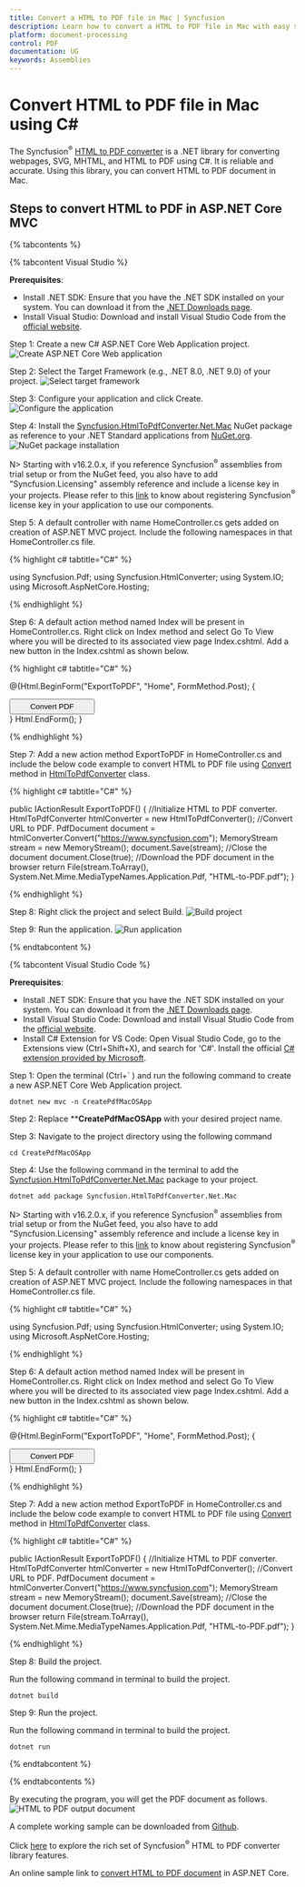 ```yaml
---
title: Convert a HTML to PDF file in Mac | Syncfusion
description: Learn how to convert a HTML to PDF file in Mac with easy steps using Syncfusion .NET HTML converter library.
platform: document-processing
control: PDF
documentation: UG
keywords: Assemblies
---
```


# Convert HTML to PDF file in Mac using C#

The Syncfusion<sup>&reg;</sup> [HTML to PDF converter](https://www.syncfusion.com/pdf-framework/net/html-to-pdf) is a .NET library for converting webpages, SVG, MHTML, and HTML to PDF using C#. It is reliable and accurate. Using this library, you can convert HTML to PDF document in Mac.

## Steps to convert HTML to PDF in ASP.NET Core MVC

{% tabcontents %}

{% tabcontent Visual Studio %}

**Prerequisites**:

* Install .NET SDK: Ensure that you have the .NET SDK installed on your system. You can download it from the [.NET Downloads page](https://dotnet.microsoft.com/en-us/download).
* Install Visual Studio: Download and install Visual Studio Code from the [official website](https://code.visualstudio.com/download).

Step 1: Create a new C# ASP.NET Core Web Application project.
![Create ASP.NET Core Web application](htmlconversion_images/mac_step1.png)  

Step 2: Select the Target Framework (e.g., .NET 8.0, .NET 9.0) of your project.
![Select target framework](htmlconversion_images/mac_step2.png)  

Step 3: Configure your application and click Create.
![Configure the application](htmlconversion_images/mac_step3.png)

Step 4: Install the [Syncfusion.HtmlToPdfConverter.Net.Mac](https://www.nuget.org/packages/Syncfusion.HtmlToPdfConverter.Net.Mac) NuGet package as reference to your .NET Standard applications from [NuGet.org](https://www.nuget.org/).
![NuGet package installation](htmlconversion_images/mac_step4.png)

N> Starting with v16.2.0.x, if you reference Syncfusion<sup>&reg;</sup> assemblies from trial setup or from the NuGet feed, you also have to add "Syncfusion.Licensing" assembly reference and include a license key in your projects. Please refer to this [link](https://help.syncfusion.com/common/essential-studio/licensing/overview) to know about registering Syncfusion<sup>&reg;</sup> license key in your application to use our components.

Step 5: A default controller with name HomeController.cs gets added on creation of ASP.NET MVC project. Include the following namespaces in that HomeController.cs file.

{% highlight c# tabtitle="C#" %}

using Syncfusion.Pdf;
using Syncfusion.HtmlConverter;
using System.IO;
using Microsoft.AspNetCore.Hosting;

{% endhighlight %}

Step 6: A default action method named Index will be present in HomeController.cs. Right click on Index method and select Go To View where you will be directed to its associated view page Index.cshtml. Add a new button in the Index.cshtml as shown below.

{% highlight c# tabtitle="C#" %}

@{Html.BeginForm("ExportToPDF", "Home", FormMethod.Post);
    {
        <div>
            <input type="submit" value="Convert PDF" style="width:150px;height:27px" />
        </div>
     }
        Html.EndForm();
 }

{% endhighlight %}

Step 7: Add a new action method ExportToPDF in HomeController.cs and include the below code example to convert HTML to PDF file using [Convert](https://help.syncfusion.com/cr/document-processing/Syncfusion.HtmlConverter.HtmlToPdfConverter.html#Syncfusion_HtmlConverter_HtmlToPdfConverter_Convert_System_String_) method in [HtmlToPdfConverter](https://help.syncfusion.com/cr/document-processing/Syncfusion.HtmlConverter.HtmlToPdfConverter.html) class.

{% highlight c# tabtitle="C#" %}

public IActionResult ExportToPDF()
{
    //Initialize HTML to PDF converter.
    HtmlToPdfConverter htmlConverter = new HtmlToPdfConverter();
    //Convert URL to PDF.
    PdfDocument document = htmlConverter.Convert("https://www.syncfusion.com");
    MemoryStream stream = new MemoryStream();
    document.Save(stream);
    //Close the document
    document.Close(true); 
    //Download the PDF document in the browser
    return File(stream.ToArray(), System.Net.Mime.MediaTypeNames.Application.Pdf, "HTML-to-PDF.pdf");
}

{% endhighlight %}

Step 8: Right click the project and select Build.
![Build project](htmlconversion_images/mac_step5.png)

Step 9: Run the application.
![Run application](htmlconversion_images/mac_step6.png)

{% endtabcontent %}

{% tabcontent Visual Studio Code %}

**Prerequisites**:

* Install .NET SDK: Ensure that you have the .NET SDK installed on your system. You can download it from the [.NET Downloads page](https://dotnet.microsoft.com/en-us/download).
* Install Visual Studio Code: Download and install Visual Studio Code from the [official website](https://code.visualstudio.com/download).
* Install C# Extension for VS Code: Open Visual Studio Code, go to the Extensions view (Ctrl+Shift+X), and search for 'C#'. Install the official [C# extension provided by Microsoft](https://marketplace.visualstudio.com/items?itemName=ms-dotnettools.csharp).

Step 1: Open the terminal (Ctrl+` ) and run the following command to create a new ASP.NET Core Web Application project.

```
dotnet new mvc -n CreatePdfMacOSApp
```
Step 2: Replace ****CreatePdfMacOSApp** with your desired project name.

Step 3: Navigate to the project directory using the following command

```
cd CreatePdfMacOSApp
```
Step 4: Use the following command in the terminal to add the [Syncfusion.HtmlToPdfConverter.Net.Mac](https://www.nuget.org/packages/Syncfusion.HtmlToPdfConverter.Net.Mac) package to your project.

```
dotnet add package Syncfusion.HtmlToPdfConverter.Net.Mac
```
N> Starting with v16.2.0.x, if you reference Syncfusion<sup>&reg;</sup> assemblies from trial setup or from the NuGet feed, you also have to add "Syncfusion.Licensing" assembly reference and include a license key in your projects. Please refer to this [link](https://help.syncfusion.com/common/essential-studio/licensing/overview) to know about registering Syncfusion<sup>&reg;</sup> license key in your application to use our components.

Step 5: A default controller with name HomeController.cs gets added on creation of ASP.NET MVC project. Include the following namespaces in that HomeController.cs file.

{% highlight c# tabtitle="C#" %}

using Syncfusion.Pdf;
using Syncfusion.HtmlConverter;
using System.IO;
using Microsoft.AspNetCore.Hosting;

{% endhighlight %}

Step 6: A default action method named Index will be present in HomeController.cs. Right click on Index method and select Go To View where you will be directed to its associated view page Index.cshtml. Add a new button in the Index.cshtml as shown below.

{% highlight c# tabtitle="C#" %}

@{Html.BeginForm("ExportToPDF", "Home", FormMethod.Post);
    {
        <div>
            <input type="submit" value="Convert PDF" style="width:150px;height:27px" />
        </div>
     }
        Html.EndForm();
 }

{% endhighlight %}

Step 7: Add a new action method ExportToPDF in HomeController.cs and include the below code example to convert HTML to PDF file using [Convert](https://help.syncfusion.com/cr/document-processing/Syncfusion.HtmlConverter.HtmlToPdfConverter.html#Syncfusion_HtmlConverter_HtmlToPdfConverter_Convert_System_String_) method in [HtmlToPdfConverter](https://help.syncfusion.com/cr/document-processing/Syncfusion.HtmlConverter.HtmlToPdfConverter.html) class.

{% highlight c# tabtitle="C#" %}

public IActionResult ExportToPDF()
{
    //Initialize HTML to PDF converter.
    HtmlToPdfConverter htmlConverter = new HtmlToPdfConverter();
    //Convert URL to PDF.
    PdfDocument document = htmlConverter.Convert("https://www.syncfusion.com");
    MemoryStream stream = new MemoryStream();
    document.Save(stream);
    //Close the document
    document.Close(true); 
    //Download the PDF document in the browser
    return File(stream.ToArray(), System.Net.Mime.MediaTypeNames.Application.Pdf, "HTML-to-PDF.pdf");
}

{% endhighlight %}

Step 8: Build the project.

Run the following command in terminal to build the project.

```
dotnet build
```

Step 9: Run the project.

Run the following command in terminal to build the project.

```
dotnet run
```
{% endtabcontent %}
 
{% endtabcontents %}

By executing the program, you will get the PDF document as follows.
![HTML to PDF output document](htmlconversion_images/htmltopdfoutput.png)

A complete working sample can be downloaded from [Github](https://github.com/SyncfusionExamples/html-to-pdf-csharp-examples/tree/master/Mac).

Click [here](https://www.syncfusion.com/document-processing/pdf-framework/net-core/html-to-pdf) to explore the rich set of Syncfusion<sup>&reg;</sup> HTML to PDF converter library features. 

An online sample link to [convert HTML to PDF document](https://ej2.syncfusion.com/aspnetcore/PDF/HtmltoPDF#/material3) in ASP.NET Core. 